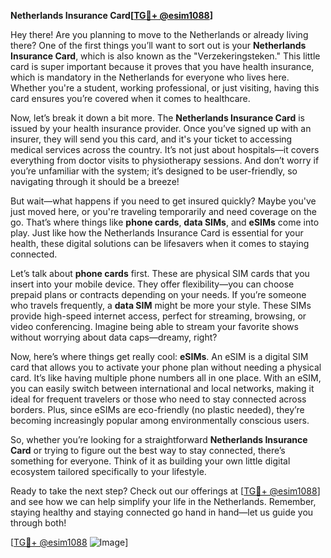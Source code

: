 **Netherlands Insurance Card[[TG💪+ @esim1088](https://t.me/s/esim1088)]**

Hey there! Are you planning to move to the Netherlands or already living there? One of the first things you’ll want to sort out is your **Netherlands Insurance Card**, which is also known as the "Verzekeringsteken." This little card is super important because it proves that you have health insurance, which is mandatory in the Netherlands for everyone who lives here. Whether you're a student, working professional, or just visiting, having this card ensures you’re covered when it comes to healthcare.

Now, let’s break it down a bit more. The **Netherlands Insurance Card** is issued by your health insurance provider. Once you’ve signed up with an insurer, they will send you this card, and it's your ticket to accessing medical services across the country. It’s not just about hospitals—it covers everything from doctor visits to physiotherapy sessions. And don’t worry if you’re unfamiliar with the system; it’s designed to be user-friendly, so navigating through it should be a breeze!

But wait—what happens if you need to get insured quickly? Maybe you've just moved here, or you're traveling temporarily and need coverage on the go. That’s where things like **phone cards**, **data SIMs**, and **eSIMs** come into play. Just like how the Netherlands Insurance Card is essential for your health, these digital solutions can be lifesavers when it comes to staying connected.

Let’s talk about **phone cards** first. These are physical SIM cards that you insert into your mobile device. They offer flexibility—you can choose prepaid plans or contracts depending on your needs. If you’re someone who travels frequently, a **data SIM** might be more your style. These SIMs provide high-speed internet access, perfect for streaming, browsing, or video conferencing. Imagine being able to stream your favorite shows without worrying about data caps—dreamy, right?

Now, here’s where things get really cool: **eSIMs**. An eSIM is a digital SIM card that allows you to activate your phone plan without needing a physical card. It’s like having multiple phone numbers all in one place. With an eSIM, you can easily switch between international and local networks, making it ideal for frequent travelers or those who need to stay connected across borders. Plus, since eSIMs are eco-friendly (no plastic needed), they’re becoming increasingly popular among environmentally conscious users.

So, whether you’re looking for a straightforward **Netherlands Insurance Card** or trying to figure out the best way to stay connected, there’s something for everyone. Think of it as building your own little digital ecosystem tailored specifically to your lifestyle. 

Ready to take the next step? Check out our offerings at [[TG💪+ @esim1088](https://t.me/s/esim1088)] and see how we can help simplify your life in the Netherlands. Remember, staying healthy and staying connected go hand in hand—let us guide you through both!

[[TG💪+ @esim1088](https://t.me/s/esim1088) ![Image](https://i.postimg.cc/Y0z9fWf4/image.png)]